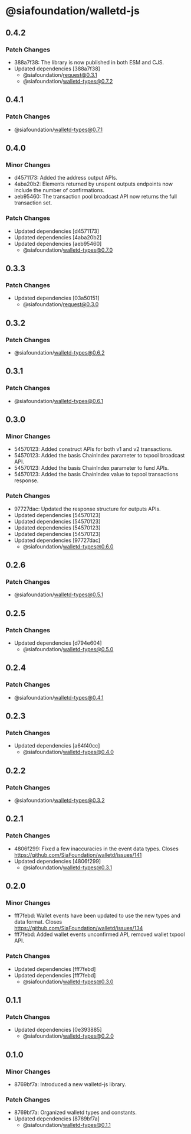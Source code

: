 # @siafoundation/walletd-js

## 0.4.2

### Patch Changes

- 388a7f38: The library is now published in both ESM and CJS.
- Updated dependencies [388a7f38]
  - @siafoundation/request@0.3.1
  - @siafoundation/walletd-types@0.7.2

## 0.4.1

### Patch Changes

- @siafoundation/walletd-types@0.7.1

## 0.4.0

### Minor Changes

- d4571173: Added the address output APIs.
- 4aba20b2: Elements returned by unspent outputs endpoints now include the number of confirmations.
- aeb95460: The transaction pool broadcast API now returns the full transaction set.

### Patch Changes

- Updated dependencies [d4571173]
- Updated dependencies [4aba20b2]
- Updated dependencies [aeb95460]
  - @siafoundation/walletd-types@0.7.0

## 0.3.3

### Patch Changes

- Updated dependencies [03a50151]
  - @siafoundation/request@0.3.0

## 0.3.2

### Patch Changes

- @siafoundation/walletd-types@0.6.2

## 0.3.1

### Patch Changes

- @siafoundation/walletd-types@0.6.1

## 0.3.0

### Minor Changes

- 54570123: Added construct APIs for both v1 and v2 transactions.
- 54570123: Added the basis ChainIndex parameter to txpool broadcast API.
- 54570123: Added the basis ChainIndex parameter to fund APIs.
- 54570123: Added the basis ChainIndex value to txpool transactions response.

### Patch Changes

- 97727dac: Updated the response structure for outputs APIs.
- Updated dependencies [54570123]
- Updated dependencies [54570123]
- Updated dependencies [54570123]
- Updated dependencies [54570123]
- Updated dependencies [97727dac]
  - @siafoundation/walletd-types@0.6.0

## 0.2.6

### Patch Changes

- @siafoundation/walletd-types@0.5.1

## 0.2.5

### Patch Changes

- Updated dependencies [d794e604]
  - @siafoundation/walletd-types@0.5.0

## 0.2.4

### Patch Changes

- @siafoundation/walletd-types@0.4.1

## 0.2.3

### Patch Changes

- Updated dependencies [a64f40cc]
  - @siafoundation/walletd-types@0.4.0

## 0.2.2

### Patch Changes

- @siafoundation/walletd-types@0.3.2

## 0.2.1

### Patch Changes

- 4806f299: Fixed a few inaccuracies in the event data types. Closes https://github.com/SiaFoundation/walletd/issues/141
- Updated dependencies [4806f299]
  - @siafoundation/walletd-types@0.3.1

## 0.2.0

### Minor Changes

- fff7febd: Wallet events have been updated to use the new types and data format. Closes https://github.com/SiaFoundation/walletd/issues/134
- fff7febd: Added wallet events unconfirmed API, removed wallet txpool API.

### Patch Changes

- Updated dependencies [fff7febd]
- Updated dependencies [fff7febd]
  - @siafoundation/walletd-types@0.3.0

## 0.1.1

### Patch Changes

- Updated dependencies [0e393885]
  - @siafoundation/walletd-types@0.2.0

## 0.1.0

### Minor Changes

- 8769bf7a: Introduced a new walletd-js library.

### Patch Changes

- 8769bf7a: Organized walletd types and constants.
- Updated dependencies [8769bf7a]
  - @siafoundation/walletd-types@0.1.1
